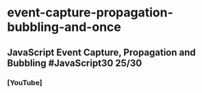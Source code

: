 # event-capture-propagation-bubbling-and-once
## JavaScript Event Capture, Propagation and Bubbling #JavaScript30 25/30
### [YouTube]
